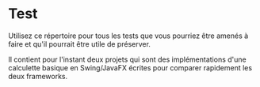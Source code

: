 # Test

Utilisez ce répertoire pour tous les tests que vous pourriez être amenés à faire et qu'il pourrait être utile de préserver.

Il contient pour l'instant deux projets qui sont des implémentations d'une calculette basique en Swing/JavaFX écrites pour comparer rapidement les deux frameworks. 